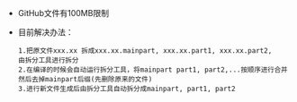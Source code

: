 * GitHub文件有100MB限制

* 目前解决办法：

  ```
  1.把原文件xxx.xx 拆成xxx.xx.mainpart, xxx.xx.part1, xxx.xx.part2, 
  由拆分工具进行拆分
  2.在编译的时候会自动运行拆分工具，将mainpart part1, part2,...按顺序进行合并然后去掉mainpart后缀(先删除原来的文件)
  3.进行新文件生成后由拆分工具自动拆分成mainpart, part1, part2
  
  ```

  